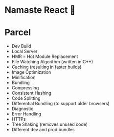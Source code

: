 # Namaste React 🚀

# Parcel
- Dev Build
- Local Server
- HMR = Hot Module Replacement
- File Watching Algorithm (written in C++)
- Caching (resulting in faster builds)
- Image Optimization
- Minification
- Bundling
- Compressing
- Consistent Hashing
- Code Splitting
- Differential Bundling (to support older browsers)
- Diagnostic
- Error Handling
- HTTPs 
- Tree Shaking (removes unused code)
- Different dev and prod bundles